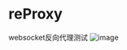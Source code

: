 # reProxy
websocket反向代理测试
![image](https://user-images.githubusercontent.com/72751497/203126060-31345dd8-1762-4004-a2a1-ac142d8389cd.png)
